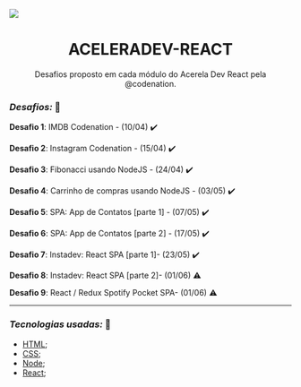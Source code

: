 ![](https://media-exp1.licdn.com/dms/image/C4E1BAQEP1qSz0r5URg/company-background_10000/0?e=1591149600&v=beta&t=G1Aq3w3hdsvi1afu0M9j9OPSmVb6e5we1B2IsIQP4Os)

<h1 align="center">ACELERADEV-REACT</h1>
<p align="center">Desafios proposto em cada módulo do Acerela Dev React pela @codenation.</p>

### *Desafios:* 🚀

**Desafio 1**: IMDB Codenation - (10/04) :heavy_check_mark:

**Desafio 2**: Instagram Codenation  - (15/04) :heavy_check_mark:

**Desafio 3**: Fibonacci usando NodeJS  - (24/04) :heavy_check_mark:

**Desafio 4**: Carrinho de compras usando NodeJS  - (03/05) :heavy_check_mark:

**Desafio 5**: SPA: App de Contatos [parte 1] - (07/05) :heavy_check_mark:

**Desafio 6**: SPA: App de Contatos [parte 2] - (17/05) :heavy_check_mark:

**Desafio 7**: Instadev: React SPA [parte 1]- (23/05) :heavy_check_mark:

**Desafio 8**: Instadev: React SPA [parte 2]- (01/06) :warning:

**Desafio 9**: React / Redux Spotify Pocket SPA- (01/06) :warning:

*****

### *Tecnologias usadas:* 📌 

- [HTML]();
- [CSS]();
- [Node]();
- [React](https://pt-br.reactjs.org/docs/getting-started.html);
